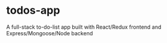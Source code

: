 # todos-app
A full-stack to-do-list app built with React/Redux frontend and Express/Mongoose/Node backend
